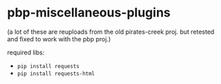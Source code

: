# pbp-miscellaneous-plugins

(a lot of these are reuploads from the old pirates-creek proj. but retested and fixed to work with the pbp proj.)

required libs:
 - ```pip install requests```
 - ```pip install requests-html```
